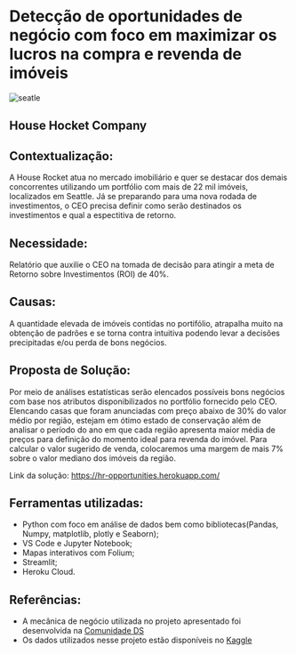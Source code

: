 # Detecção de oportunidades de negócio com foco em maximizar os lucros na compra e revenda de imóveis

![seatle](https://blog.rexperts.com.br/wp-content/uploads/2018/01/TIR-Taxa-Interna-de-Retorno-%E2%80%93-A-B%C3%BAssola-Financeira-dos-Projetos.png)

## House Hocket Company 

## Contextualização:

A House Rocket atua no mercado imobiliário e quer se destacar dos demais concorrentes utilizando um portfólio com mais de 22 mil imóveis, localizados em Seattle. Já se preparando para uma nova rodada de investimentos, o CEO precisa definir como serão destinados os investimentos e qual a espectitiva de retorno. 

## Necessidade:
Relatório que auxilie o CEO na tomada de decisão para atingir a meta de Retorno sobre Investimentos (ROI) de 40%. 
## Causas:
A quantidade elevada de imóveis contidas no portifólio, atrapalha muito na obtenção de padrões e se torna contra intuitiva podendo levar a decisões precipitadas e/ou perda de bons negócios.

## Proposta de Solução:
Por meio de análises estatísticas serão elencados possíveis bons negócios com base nos atributos disponibilizados no portfólio fornecido pelo CEO. Elencando casas que foram anunciadas com preço abaixo de 30% do valor médio por região, estejam em ótimo estado de conservação além de analisar o período do ano em que cada região apresenta maior média de preços para definição do momento ideal para revenda do imóvel. Para calcular o valor sugerido de venda, colocaremos uma margem de mais 7% sobre o valor mediano dos imóveis da região.

Link da solução: https://hr-opportunities.herokuapp.com/

## Ferramentas utilizadas:

- Python com foco em análise de dados bem como bibliotecas(Pandas, Numpy, matplotlib, plotly e Seaborn);
- VS Code e Jupyter Notebook;
- Mapas interativos com Folium;
- Streamlit;
- Heroku Cloud.

## Referências:

- A mecânica de negócio utilizada no projeto apresentado foi desenvolvida na [Comunidade DS](https://www.comunidadedatascience.com/)
- Os dados utilizados nesse projeto estão disponíveis no [Kaggle](https://www.kaggle.com/datasets/shivachandel/kc-house-data)

